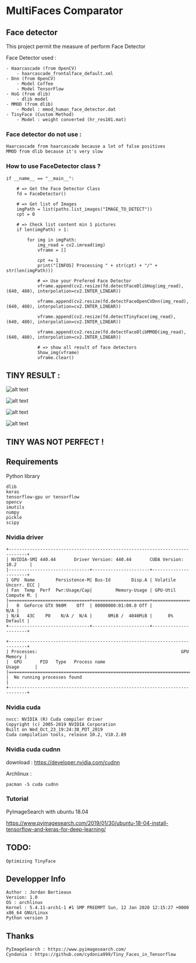 # MultiFaces Comparator

## Face detector
This project permit the measure of perform Face Detector 

Face Detector used :
    
    - Haarcascade (from OpenCV)
        - haarcascade_frontalface_default.xml
    - Dnn (from OpenCV)
        - Model Coffee 
        - Model TensorFlow
    - HoG (from dlib)
        - dlib model
    - MMOD (from dlib)
        - Model : mmod_human_face_detector.dat
    - TinyFace (Custom Method)
        - Model : weight converted (hr_res101.mat)

### Face detector do not use :
    
    Haarcascade from haarcascade because a lot of false positives
    MMOD from dlib because it's very slow

### How to use FaceDetector class ?

    if __name__ == "__main__":
    
        # => Get the Face Detector Class
        fd = FaceDetector() 
        
        # => Get list of Images
        imgPath = list(paths.list_images("IMAGE_TO_DETECT")) 
        cpt = 0
        
        # => Check list content min 1 pictures
        if len(imgPath) > 1:
    
            for img in imgPath:
                img_read = cv2.imread(img)
                vframe = []
    
                cpt += 1
                print("[INFOS] Processing " + str(cpt) + "/" + str(len(imgPath)))
                
                # => Use your Prefered Face Detector
                vframe.append(cv2.resize(fd.detectFaceDlibHog(img_read), (640, 480), interpolation=cv2.INTER_LINEAR))
                
                vframe.append(cv2.resize(fd.detectFaceOpenCVDnn(img_read), (640, 480), interpolation=cv2.INTER_LINEAR))
                
                vframe.append(cv2.resize(fd.detectTinyFace(img_read), (640, 480), interpolation=cv2.INTER_LINEAR))
                
                vframe.append(cv2.resize(fd.detectFaceDlibMMOD(img_read), (640, 480), interpolation=cv2.INTER_LINEAR))
                
                # => show all result of face detectors
                Show_img(vframe)
                vframe.clear()

## TINY RESULT :

![alt text](https://github.com/SH4RKNANDO/MultiFaces/blob/master/IMG_RESULT/Result_1.jpg "Logo Title Text 1")


![alt text](https://github.com/SH4RKNANDO/MultiFaces/blob/master/IMG_RESULT/Result_26.jpg "Logo Title Text 1")


![alt text](https://github.com/SH4RKNANDO/MultiFaces/blob/master/IMG_RESULT/Result_28.jpg "Logo Title Text 1")


![alt text](https://github.com/SH4RKNANDO/MultiFaces/blob/master/IMG_RESULT/Result_29.jpg "Logo Title Text 1")


## TINY WAS NOT PERFECT !



## Requirements

Python library 
    
    dlib
    keras
    tensorflow-gpu or tensorflow
    opencv
    imutils
    numpy
    pickle
    scipy

### Nvidia driver

    +-----------------------------------------------------------------------------+
    | NVIDIA-SMI 440.44       Driver Version: 440.44       CUDA Version: 10.2     |
    |-------------------------------+----------------------+----------------------+
    | GPU  Name        Persistence-M| Bus-Id        Disp.A | Volatile Uncorr. ECC |
    | Fan  Temp  Perf  Pwr:Usage/Cap|         Memory-Usage | GPU-Util  Compute M. |
    |===============================+======================+======================|
    |   0  GeForce GTX 960M    Off  | 00000000:01:00.0 Off |                  N/A |
    | N/A   43C    P0    N/A /  N/A |      0MiB /  4046MiB |      0%      Default |
    +-------------------------------+----------------------+----------------------+
                                                                                   
    +-----------------------------------------------------------------------------+
    | Processes:                                                       GPU Memory |
    |  GPU       PID   Type   Process name                             Usage      |
    |=============================================================================|
    |  No running processes found                                                 |
    +-----------------------------------------------------------------------------+

### Nvidia cuda

    nvcc: NVIDIA (R) Cuda compiler driver
    Copyright (c) 2005-2019 NVIDIA Corporation
    Built on Wed_Oct_23_19:24:38_PDT_2019
    Cuda compilation tools, release 10.2, V10.2.89

### Nvidia cuda cudnn

download : https://developer.nvidia.com/cudnn
    
Archlinux :

    pacman -S cuda cudnn

### Tutorial

PyImageSearch with ubuntu 18.04

https://www.pyimagesearch.com/2019/01/30/ubuntu-18-04-install-tensorflow-and-keras-for-deep-learning/


## TODO:

    Optimizing TinyFace


## Developper Info

    Author : Jordan Bertieaux
    Version: 1.0
    OS : archlinux
    Kernel : 5.4.11-arch1-1 #1 SMP PREEMPT Sun, 12 Jan 2020 12:15:27 +0000 x86_64 GNU/Linux
    Python version 3
   
## Thanks

    PyImageSearch : https://www.pyimagesearch.com/
    Cyndonia : https://github.com/cydonia999/Tiny_Faces_in_Tensorflow
